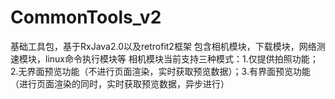 # CommonTools_v2
基础工具包，基于RxJava2.0以及retrofit2框架
	包含相机模块，下载模块，网络测速模块，linux命令执行模块等
		相机模块当前支持三种模式：1.仅提供拍照功能；2.无界面预览功能（不进行页面渲染，实时获取预览数据）；3.有界面预览功能（进行页面渲染的同时，实时获取预览数据，异步进行）

